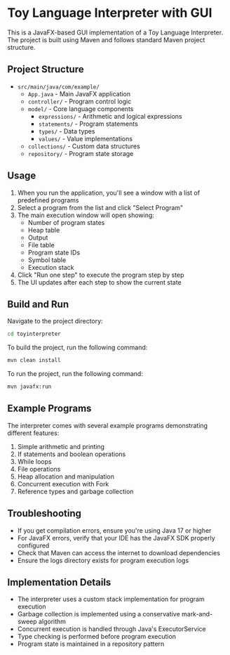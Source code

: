 # Toy Language Interpreter with GUI

This is a JavaFX-based GUI implementation of a Toy Language Interpreter. The project is built using Maven and follows standard Maven project structure.

## Project Structure

- `src/main/java/com/example/`
  - `App.java` - Main JavaFX application
  - `controller/` - Program control logic
  - `model/` - Core language components
    - `expressions/` - Arithmetic and logical expressions
    - `statements/` - Program statements
    - `types/` - Data types
    - `values/` - Value implementations
  - `collections/` - Custom data structures
  - `repository/` - Program state storage

## Usage

1. When you run the application, you'll see a window with a list of predefined programs
2. Select a program from the list and click "Select Program"
3. The main execution window will open showing:
   - Number of program states
   - Heap table
   - Output
   - File table
   - Program state IDs
   - Symbol table
   - Execution stack
4. Click "Run one step" to execute the program step by step
5. The UI updates after each step to show the current state

## Build and Run

Navigate to the project directory:

```bash
cd toyinterpreter
```

To build the project, run the following command:

```bash
mvn clean install
```

To run the project, run the following command:

```bash
mvn javafx:run
```

## Example Programs

The interpreter comes with several example programs demonstrating different features:

1. Simple arithmetic and printing
2. If statements and boolean operations
3. While loops
4. File operations
5. Heap allocation and manipulation
6. Concurrent execution with Fork
7. Reference types and garbage collection

## Troubleshooting

- If you get compilation errors, ensure you're using Java 17 or higher
- For JavaFX errors, verify that your IDE has the JavaFX SDK properly configured
- Check that Maven can access the internet to download dependencies
- Ensure the logs directory exists for program execution logs

## Implementation Details

- The interpreter uses a custom stack implementation for program execution
- Garbage collection is implemented using a conservative mark-and-sweep algorithm
- Concurrent execution is handled through Java's ExecutorService
- Type checking is performed before program execution
- Program state is maintained in a repository pattern
